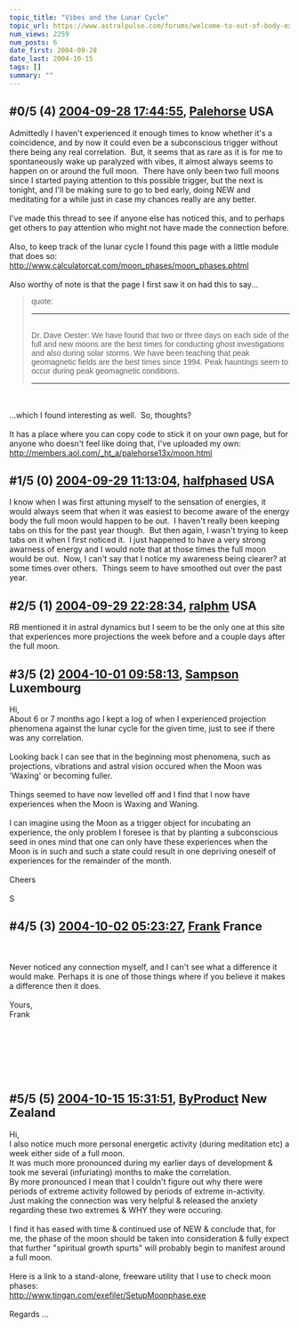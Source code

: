 ```yaml
---
topic_title: "Vibes and the Lunar Cycle"
topic_url: https://www.astralpulse.com/forums/welcome-to-out-of-body-experiences!/vibes-and-the-lunar-cycle
num_views: 2259
num_posts: 6
date_first: 2004-09-28
date_last: 2004-10-15
tags: []
summary: ""
---
```


## \#0/5 (4) [2004-09-28 17:44:55](https://www.astralpulse.com/forums/index.php?msg=129512), [Palehorse](https://www.astralpulse.com/forums/profile/?u=5313) USA ##
<section>
Admittedly I haven't experienced it enough times to know whether it's a coincidence, and by now it could even be a subconscious trigger without there being any real correlation.  But, it seems that as rare as it is for me to spontaneously wake up paralyzed with vibes, it almost always seems to happen on or around the full moon.  There have only been two full moons since I started paying attention to this possible trigger, but the next is tonight, and I'll be making sure to go to bed early, doing NEW and meditating for a while just in case my chances really are any better.
<br>
<br>
I've made this thread to see if anyone else has noticed this, and to perhaps get others to pay attention who might not have made the connection before.
<br>
<br>
Also, to keep track of the lunar cycle I found this page with a little module that does so:
<a class="bbc_link" href="http://www.calculatorcat.com/moon_phases/moon_phases.phtml" rel="noopener" target="_blank">
 http://www.calculatorcat.com/moon_phases/moon_phases.phtml
</a>
<br>
<br>
Also worthy of note is that the page I first saw it on had this to say...
<blockquote id='"quote"'>
 <font face='"Arial"' id='"quote"' size='"1"'>
  quote:
  <hr height='"1"' id='"quote"' noshade=""/>
  <br>
  Dr. Dave Oester: We have found that two or three days on each side of the full and new moons are the best times for conducting ghost investigations and also during solar storms. We have been teaching that peak geomagnetic fields are the best times since 1994. Peak hauntings seem to occur during peak geomagnetic conditions.
  <hr height='"1"' id='"quote"' noshade=""/>
 </font>
</blockquote>
<br>
<br>
...which I found interesting as well.  So, thoughts?
<br>
<br>
It has a place where you can copy code to stick it on your own page, but for anyone who doesn't feel like doing that, I've uploaded my own:
<a class="bbc_link" href="http://members.aol.com/_ht_a/palehorse13x/moon.html" rel="noopener" target="_blank">
 http://members.aol.com/_ht_a/palehorse13x/moon.html
</a>
</section>

## \#1/5 (0) [2004-09-29 11:13:04](https://www.astralpulse.com/forums/index.php?msg=115298), [halfphased](https://www.astralpulse.com/forums/profile/?u=2995) USA ##
<section>
I know when I was first attuning myself to the sensation of energies, it would always seem that when it was easiest to become aware of the energy body the full moon would happen to be out.  I haven't really been keeping tabs on this for the past year though.  But then again, I wasn't trying to keep tabs on it when I first noticed it.  I just happened to have a very strong awarness of energy and I would note that at those times the full moon would be out.  Now, I can't say that I notice my awareness being clearer? at some times over others.  Things seem to have smoothed out over the past year.
</section>

## \#2/5 (1) [2004-09-29 22:28:34](https://www.astralpulse.com/forums/index.php?msg=115376), [ralphm](https://www.astralpulse.com/forums/profile/?u=488) USA ##
<section>
RB mentioned it in astral dynamics but I seem to be the only one at this site that experiences more projections the week before and a couple days after the full moon.
</section>

## \#3/5 (2) [2004-10-01 09:58:13](https://www.astralpulse.com/forums/index.php?msg=115594), [Sampson](https://www.astralpulse.com/forums/profile/?u=4884) Luxembourg ##
<section>
Hi,
<br>
About 6 or 7 months ago I kept a log of when I experienced projection phenomena against the lunar cycle for the given time, just to see if there was any correlation.
<br>
<br>
Looking back I can see that in the beginning most phenomena, such as projections, vibrations and astral vision occured when the Moon was 'Waxing' or becoming fuller.
<br>
<br>
Things seemed to have now levelled off and I find that I now have experiences when the Moon is Waxing and Waning.
<br>
<br>
I can imagine using the Moon as a trigger object for incubating an experience, the only problem I foresee is that by planting a subconscious seed in ones mind that one can only have these experiences when the Moon is in such and such a state could result in one depriving oneself of experiences for the remainder of the month.
<br>
<br>
Cheers
<br>
<br>
S
</section>

## \#4/5 (3) [2004-10-02 05:23:27](https://www.astralpulse.com/forums/index.php?msg=115683), [Frank](https://www.astralpulse.com/forums/profile/?u=359) France ##
<section>
<br>
<br>
Never noticed any connection myself, and I can't see what a difference it would make. Perhaps it is one of those things where if you believe it makes a difference then it does.
<br>
<br>
Yours,
<br>
Frank
<br>
<br>
<br>
<br>
<br>
<br>
<br>
</section>

## \#5/5 (5) [2004-10-15 15:31:51](https://www.astralpulse.com/forums/index.php?msg=130192), [ByProduct](https://www.astralpulse.com/forums/profile/?u=4800) New Zealand ##
<section>
Hi,
<br>
I also notice much more personal energetic activity (during meditation etc) a week either side of a full moon.
<br>
It was much more pronounced during my earlier days of development &amp; took me several (infuriating) months to make the correlation.
<br>
By more pronounced I mean that I couldn't figure out why there were periods of extreme activity followed by periods of extreme in-activity.
<br>
Just making the connection was very helpful &amp; released the anxiety regarding these two extremes &amp; WHY they were occuring.
<br>
<br>
I find it has eased with time &amp; continued use of NEW &amp; conclude that, for me, the phase of the moon should be taken into consideration &amp; fully expect that further "spiritual growth spurts" will probably begin to manifest around a full moon.
<br>
<br>
Here is a link to a stand-alone, freeware utility that I use to check moon phases:
<br>
<a class="bbc_link" href="http://www.tingan.com/exefiler/SetupMoonphase.exe" rel="noopener" target="_blank">
 http://www.tingan.com/exefiler/SetupMoonphase.exe
</a>
<br>
<br>
Regards ...
</section>